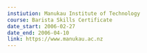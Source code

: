 ```yaml
---
instiution: Manukau Institute of Technology
course: Barista Skills Certificate
date_start: 2006-02-27
date_end: 2006-04-10
link: https://www.manukau.ac.nz
---
```

